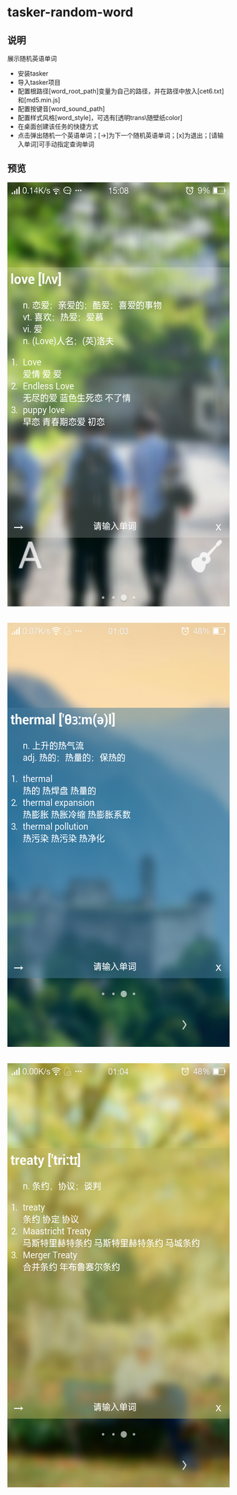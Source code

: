 # tasker-random-word



## 说明
展示随机英语单词
* 安装tasker
* 导入tasker项目
* 配置根路径[word_root_path]变量为自己的路径，并在路径中放入[cet6.txt]和[md5.min.js]
* 配置按键音[word_sound_path]
* 配置样式风格[word_style]，可选有[透明trans\随壁纸color]
* 在桌面创建该任务的快捷方式
* 点击弹出随机一个英语单词；[→]为下一个随机英语单词；[x]为退出；[请输入单词]可手动指定查询单词

## 预览
<div align=center><img height="960" width="540" src="https://github.com/bjc5233/tasker-random-word/raw/master/resources/Screenshot_2017-09-10-15-08-34-765.png"/></div>
<br><br>
<div align=center><img height="960" width="540" src="https://github.com/bjc5233/tasker-random-word/raw/master/resources/Screenshot_2017-09-12-01-03-16-604.png"/></div>
<br><br>
<div align=center><img height="960" width="540" src="https://github.com/bjc5233/tasker-random-word/raw/master/resources/Screenshot_2017-09-12-01-04-39-519.png"/></div>
